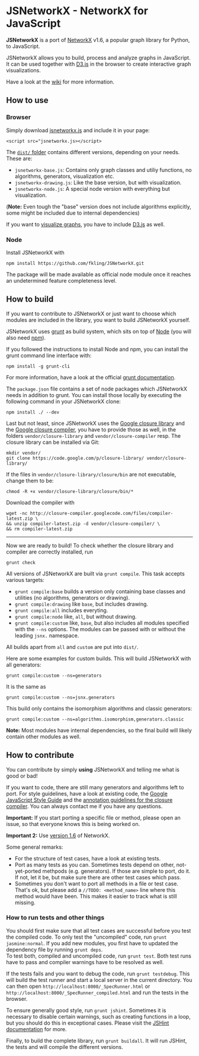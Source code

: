 # JSNetworkX - NetworkX for JavaScript

**JSNetworkX** is a port of [NetworkX](http://networkx.lanl.gov/) v1.6, a popular
graph library for Python, to JavaScript.

JSNetworkX allows you to build, process and analyze graphs in JavaScript. It 
can be used together with [D3.js](http://d3js.org/) in the browser to create 
interactive graph visualizations.

Have a look at the [wiki](https://github.com/fkling/JSNetworkX/wiki) for more information.

## How to use

### Browser
Simply download [jsnetworkx.js](jsnetworkx.js) and include it in your page:

    <script src="jsnetworkx.js></script>

The [`dist/` folder](dist/) contains different versions, depending on your needs. These
are:

- `jsnetworkx-base.js`: Contains only graph classes and utiliy functions, no 
  algorithms, generators, visualization etc.
- `jsnetworkx-drawing.js`: Like the base version, but with visualization.
- `jsnetworkx-node.js`: A special node version with everything but
  visualization.

(**Note:** Even tough the "base" version does not include algorithms explicitly,
some might be included due to internal dependencies)

If you want to [visualize
graphs](https://github.com/fkling/JSNetworkX/wiki/Drawing-graphs), you have to 
include [D3.js](http://d3js.org/) as well.

### Node
Install JSNetworkX with

    npm install https://github.com/fkling/JSNetworkX.git

The package will be made available as official node module once it reaches an
undetermined feature completeness level.

## How to build

If you want to contribute to JSNetworkX or just want to choose which modules 
are included in the library, you want to build JSNetworkX yourself.

JSNetworkX uses [grunt](http://gruntjs.com/) as build system, which sits on top 
of [Node](http://nodejs.org/) (you will also need [npm](https://npmjs.org/)).

If you followed the instructions to install Node and npm, you can install the 
grunt command line interface with:

    npm install -g grunt-cli

For more information, have a look at the official [grunt
documentation](http://gruntjs.com/getting-started).

The `package.json` file contains a set of node packages which JSNetworkX needs in
addition to grunt. You can install those locally by executing the following 
command in your JSNetworkX clone:

    npm install ./ --dev

Last but not least, since JSNetworkX uses the [Google closure
library](https://developers.google.com/closure/library/) and the
[Google closure compiler](https://developers.google.com/closure/compiler/), you 
have to provide those as well, in the folders `vendor/closure-library` and 
`vendor/closure-compiler` resp.
The closure library can be installed via Git:

    mkdir vendor/
    git clone https://code.google.com/p/closure-library/ vendor/closure-library/

If the files in `vendor/closure-library/closure/bin` are not executable, change
them to be:

    chmod -R +x vendor/closure-library/closure/bin/*

Download the compiler with

    wget -nc http://closure-compiler.googlecode.com/files/compiler-latest.zip \
    && unzip compiler-latest.zip -d vendor/closure-compiler/ \
    && rm compiler-latest.zip

---

Now we are ready to build! To check whether the closure library and compiler are
correctly installed, run

    grunt check

All versions of JSNetworkX are built via `grunt compile`. This task accepts
various targets:

- `grunt compile:base` builds a version only containing base classes and
  utilities (no algorithms, generators or drawing).
- `grunt compile:drawing` like `base`, but includes drawing.
- `grunt compile:all` includes everyting.
- `grunt compile:node` like, `all`, but without drawing.
- `grunt compile:custom` like, `base`, but also includes all modules specified 
 with the `--ns` options. The modules can be passed with or without the leading 
 `jsnx.` namespace.

All builds apart from `all` and `custom`  are put into `dist/`.

Here are some examples for custom builds. This will build JSNetworkX with all 
generators:

    grunt compile:custom --ns=generators

It is the same as 

    grunt compile:custom --ns=jsnx.generators

This build only contains the isomorphism algorithms and classic generators:

    grunt compile:custom --ns=algorithms.isomorphism,generators.classic

**Note:** Most modules have internal dependencies, so the final build will
likely contain other modules as well.

## How to contribute

You can contribute by simply **using** JSNetworkX and telling me what is good or
bad!

If you want to code, there are still many generators and algorithms left to
port. For style guidelines, have a look at existing code, the [Google JavaScript
Style
Guide](http://google-styleguide.googlecode.com/svn/trunk/javascriptguide.xml)
and the [annotation guidelines for the closure
compiler](https://developers.google.com/closure/compiler/docs/js-for-compiler).
You can always contact me if you have any questions.

**Important:** If you start porting a specific file or method, please open an
issue, so that everyone knows this is being worked on.

**Important 2:** Use [version
1.6](https://github.com/networkx/networkx/tree/networkx-1.6) of NetworkX.

Some general remarks:

- For the structure of test cases, have a look at existing tests.
- Port as many tests as you can. Sometimes tests depend on other, not-yet-ported
  methpods (e.g. generators). If those are simple to port, do it. If not, let it
  be, but make sure there are other test cases which pass.
- Sometimes you don't want to port all methods in a file or test case. That's
  ok, but please add a `//TODO: <method_name>` line where this method would have
  been.
  This makes it easier to track what is still missing.

### How to run tests and other things

You should first make sure that all test cases are successful before you test
the compiled code. To only test the "uncompiled" code, run `grunt
jasmine:normal`. If you add new modules, you first have to updated the
dependency file by running `grunt deps`.  
To test both, compiled and uncompiled code, run `grunt test`.  Both test runs 
have to pass and compiler warnings have to be resolved as well.

If the tests fails and you want to debug the code, run `grunt testdebug`. This
will build the test runner and start a local server in the current directory.
You can then open `http://localhost:8000/_SpecRunner.html` or
`http://localhost:8000/_SpecRunner_compiled.html` and run the tests in the
browser.

To ensure generally good style, run `grunt jshint`. Sometimes it is necessary to
disable certain warnings, such as creating functions in a loop, but you should
do this in exceptional cases. Please visit the [JSHint
documentation](http://www.jshint.com/docs/) for more.

Finally, to build the complete library, run `grunt buildall`. It will run
JSHint, the tests and will compile the different versions.
